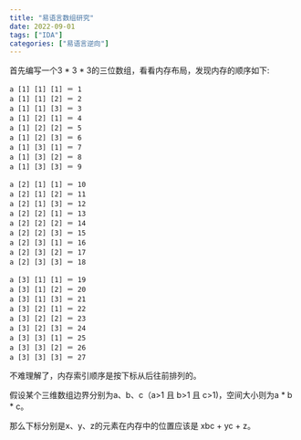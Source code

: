 ```yaml
---
title: "易语言数组研究"
date: 2022-09-01
tags: ["IDA"]
categories: ["易语言逆向"]
---
```


首先编写一个3 * 3 * 3的三位数组，看看内存布局，发现内存的顺序如下:

```
a [1] [1] [1] ＝ 1
a [1] [1] [2] ＝ 2
a [1] [1] [3] ＝ 3
a [1] [2] [1] ＝ 4
a [1] [2] [2] ＝ 5
a [1] [2] [3] ＝ 6
a [1] [3] [1] ＝ 7
a [1] [3] [2] ＝ 8
a [1] [3] [3] ＝ 9

a [2] [1] [1] ＝ 10
a [2] [1] [2] ＝ 11
a [2] [1] [3] ＝ 12
a [2] [2] [1] ＝ 13
a [2] [2] [2] ＝ 14
a [2] [2] [3] ＝ 15
a [2] [3] [1] ＝ 16
a [2] [3] [2] ＝ 17
a [2] [3] [3] ＝ 18

a [3] [1] [1] ＝ 19
a [3] [1] [2] ＝ 20
a [3] [1] [3] ＝ 21
a [3] [2] [1] ＝ 22
a [3] [2] [2] ＝ 23
a [3] [2] [3] ＝ 24
a [3] [3] [1] ＝ 25
a [3] [3] [2] ＝ 26
a [3] [3] [3] ＝ 27
```

不难理解了，内存索引顺序是按下标从后往前排列的。 

假设某个三维数组边界分别为a、b、c（a>1 且 b>1 且 c>1)，空间大小则为a * b * c。

那么下标分别是x、y、z的元素在内存中的位置应该是 xbc + yc + z。

